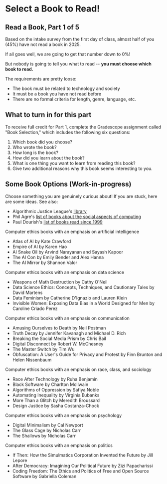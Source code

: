 # Select a Book to Read!
## Read a Book, Part 1 of 5

Based on the intake survey from the first day of class, almost half of you (45%) have not read a book in 2025.

If all goes well, we are going to get that number down to 0%!

But nobody is going to tell you what to read -- **you must choose which book to read.**

The requirements are pretty loose:
* The book must be related to technology and society
* It must be a book you have not read before
* There are no formal criteria for length, genre, language, etc.

## What to turn in for this part
To receive full credit for Part 1, complete the Gradescope assignment called "Book Selection," which includes the following six questions:
1. Which book did you choose?
2. Who wrote the book?
3. How long is the book?
4. How did you learn about the book?
5. What is one thing you want to learn from reading this book?
6. Give two additional reasons why this book seems interesting to you.


## Some Book Options (Work-in-progress)
Choose something you are genuinely curious about! If you are stuck, here are some ideas. See also:
* Algorithmic Justice League's [library](https://www.ajl.org/library/home)
* Phil Agre's [list of books about the social aspects of computing](https://www.pages.gseis.ucla.edu/faculty/agre/recent-books.html)
* Paul Dourish's [list of books read since 1999](https://www.dourish.com/books.html)

Computer ethics books with an emphasis on artificial intelligence
* Atlas of AI by Kate Crawford
* Empire of AI by Karen Hao
* AI Snake Oil by Arvind Narayanan and Sayash Kapoor
* The AI Con by Emily Bender and Alex Hanna
* The AI Mirror by Shannon Valor

Computer ethics books with an emphasis on data science
* Weapons of Math Destruction by Cathy O'Neil
* Data Science Ethics: Concepts, Techniques, and Cautionary Tales by David Martens
* Data Feminism by Catherine D'Ignazio and Lauren Klein
* Invisible Women: Exposing Data Bias in a World Designed for Men by Caroline Criado Perez 

Computer ethics books with an emphasis on communication
* Amusing Ourselves to Death by Neil Postman
* Truth Decay by Jennifer Kavanagh and Michael D. Rich
* Breaking the Social Media Prism by Chris Bail
* Digital Disconnect by Robert W. McChesney
* The Master Switch by Tim Wu
* Obfuscation: A User's Guide for Privacy and Protest by Finn Brunton and Helen Nissenbaum

Computer ethics books with an emphasis on race, class, and sociology
* Race After Technology by Ruha Benjamin
* Black Software by Charlton McIlwain
* Algorithms of Oppression by Safiya Noble
* Automating Inequality by Virginia Eubanks
* More Than a Glitch by Meredith Broussard
* Design Justice by Sasha Costanza-Chock

Computer ethics books with an emphasis on psychology
* Digital Minimalism by Cal Newport
* The Glass Cage by Nicholas Carr
* The Shallows by Nicholas Carr

Computer ethics books with an emphasis on politics
* If Then: How the Simulmatics Corporation Invented the Future by Jill Lepore
* After Democracy: Imagining Our Political Future by Zizi Papacharissi
* Coding Freedom: The Ethics and Politics of Free and Open Source Software by Gabriella Coleman

